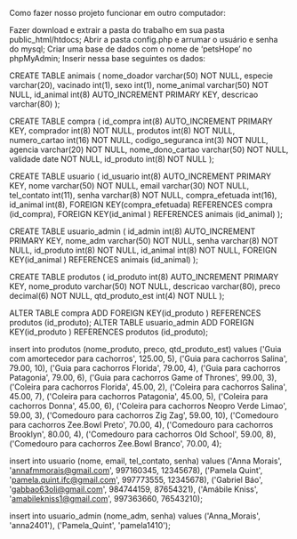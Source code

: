 Como fazer nosso projeto funcionar em outro computador:

Fazer download e extrair a pasta do trabalho em sua pasta public_html/htdocs;
Abrir a pasta config.php e arrumar o usuário e senha do mysql;
Criar uma base de dados com o nome de ‘petsHope’ no phpMyAdmin;
Inserir nessa base seguintes os dados:

CREATE TABLE animais  (
nome_doador varchar(50) NOT NULL,
especie varchar(20),
vacinado int(1),
sexo int(1),
nome_animal varchar(50) NOT NULL,
id_animal  int(8)  AUTO_INCREMENT PRIMARY KEY,
descricao varchar(80)
);

CREATE TABLE compra (
id_compra  int(8) AUTO_INCREMENT PRIMARY KEY,
comprador int(8) NOT NULL,
produtos int(8) NOT NULL,
numero_cartao int(16) NOT NULL,
codigo_seguranca int(3) NOT NULL,
agencia varchar(20) NOT NULL,
nome_dono_cartao varchar(50) NOT NULL,
validade date NOT NULL,
id_produto int(8) NOT NULL
); 

CREATE TABLE usuario (
id_usuario int(8) AUTO_INCREMENT PRIMARY KEY,
nome varchar(50) NOT NULL,
email varchar(30) NOT NULL,
tel_contato int(11),
senha varchar(8) NOT NULL,
compra_efetuada int(16),
id_animal  int(8),
FOREIGN KEY(compra_efetuada) REFERENCES compra (id_compra),
FOREIGN KEY(id_animal ) REFERENCES animais  (id_animal)
);

CREATE TABLE usuario_admin (
id_admin int(8) AUTO_INCREMENT PRIMARY KEY,
nome_adm varchar(50) NOT NULL,
senha varchar(8) NOT NULL,
id_produto  int(8) NOT NULL,
id_animal  int(8) NOT NULL,
FOREIGN KEY(id_animal ) REFERENCES animais  (id_animal)
);

CREATE TABLE produtos (
id_produto  int(8) AUTO_INCREMENT PRIMARY KEY,
nome_produto varchar(50) NOT NULL, 
descricao varchar(80),
preco decimal(6) NOT NULL,
qtd_produto_est int(4) NOT NULL
);

ALTER TABLE compra ADD FOREIGN KEY(id_produto ) REFERENCES produtos (id_produto);
ALTER TABLE usuario_admin ADD FOREIGN KEY(id_produto ) REFERENCES produtos (id_produto);

insert into produtos (nome_produto, preco, qtd_produto_est) values
('Guia com amortecedor para cachorros', 125.00, 5),
('Guia para cachorros Salina', 79.00, 10),
('Guia para cachorros Florida', 79.00, 4),
('Guia para cachorros Patagonia', 79.00, 6), 
('Guia para cachorros Game of Thrones', 99.00, 3),
('Coleira para cachorros Florida', 45.00, 2), 
('Coleira para cachorros Salina', 45.00, 7),
('Coleira para cachorros Patagonia', 45.00, 5),
('Coleira para cachorros Donna', 45.00, 6),
('Coleira para cachorros Neopro Verde Limao', 59.00, 3),
('Comedouro para cachorros Zig Zag', 59.00, 10),
('Comedouro para cachorros Zee.Bowl Preto', 70.00, 4),
('Comedouro para cachorros Brooklyn', 80.00, 4),
('Comedouro para cachorros Old School', 59.00, 8),
('Comedouro para cachorros Zee.Bowl Branco', 70.00, 4);

insert into usuario (nome, email, tel_contato, senha) values
('Anna Morais', 'annafmmorais@gmail.com', 997160345, 12345678),
('Pamela Quint', 'pamela.quint.ifc@gmail.com', 997773555, 12345678), 
('Gabriel Báo', 'gabbao63oli@gmail.com', 984744159, 87654321),
('Amábile Kniss', 'amabilekniss1@gmail.com', 997363660, 76543210);

insert into usuario_admin (nome_adm, senha) values 
('Anna_Morais', 'anna2401'),
('Pamela_Quint', 'pamela1410');


